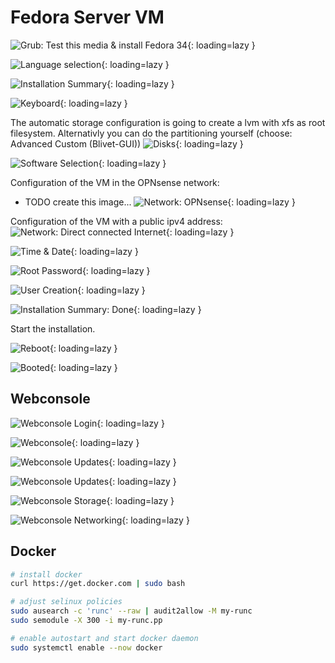 # Fedora Server VM

![Grub: Test this media & install Fedora 34](../img/services/fedora_vm_grub.png?raw=true){: loading=lazy }

![Language selection](../img/services/fedora_vm_language.png?raw=true){: loading=lazy }

![Installation Summary](../img/services/fedora_vm_overview.png?raw=true){: loading=lazy }

![Keyboard](../img/services/fedora_vm_keyboard.png?raw=true){: loading=lazy }

The automatic storage configuration is going to create a lvm with xfs as root filesystem.
Alternativly you can do the partitioning yourself (choose: Advanced Custom (Blivet-GUI))
![Disks](../img/services/fedora_vm_disks.png?raw=true){: loading=lazy }

![Software Selection](../img/services/fedora_vm_software.png?raw=true){: loading=lazy }

Configuration of the VM in the OPNsense network:
- TODO create this image...
![Network: OPNsense](../img/services/fedora_vm_network.png?raw=true){: loading=lazy }

Configuration of the VM with a public ipv4 address:
![Network: Direct connected Internet](../img/services/fedora_vm_network_direct.png?raw=true){: loading=lazy }

![Time & Date](../img/services/fedora_vm_timezone.png?raw=true){: loading=lazy }

![Root Password](../img/services/fedora_vm_root.png?raw=true){: loading=lazy }

![User Creation](../img/services/fedora_vm_user.png?raw=true){: loading=lazy }

![Installation Summary: Done](../img/services/fedora_vm_done.png?raw=true){: loading=lazy }

Start the installation.

![Reboot](../img/services/fedora_vm_reboot.png?raw=true){: loading=lazy }

![Booted](../img/services/fedora_vm_booted.png?raw=true){: loading=lazy }

## Webconsole

![Webconsole Login](../img/services/fedora_vm_webconsole_login.png?raw=true){: loading=lazy }

![Webconsole](../img/services/fedora_vm_webconsole.png?raw=true){: loading=lazy }

![Webconsole Updates](../img/services/fedora_vm_webconsole_updates.png?raw=true){: loading=lazy }

![Webconsole Updates](../img/services/fedora_vm_webconsole_updates_running.png?raw=true){: loading=lazy }

![Webconsole Storage](../img/services/fedora_vm_webconsole_storage.png?raw=true){: loading=lazy }

![Webconsole Networking](../img/services/fedora_vm_webconsole_networking.png?raw=true){: loading=lazy }

## Docker
```bash
# install docker
curl https://get.docker.com | sudo bash

# adjust selinux policies
sudo ausearch -c 'runc' --raw | audit2allow -M my-runc
sudo semodule -X 300 -i my-runc.pp

# enable autostart and start docker daemon
sudo systemctl enable --now docker
```

